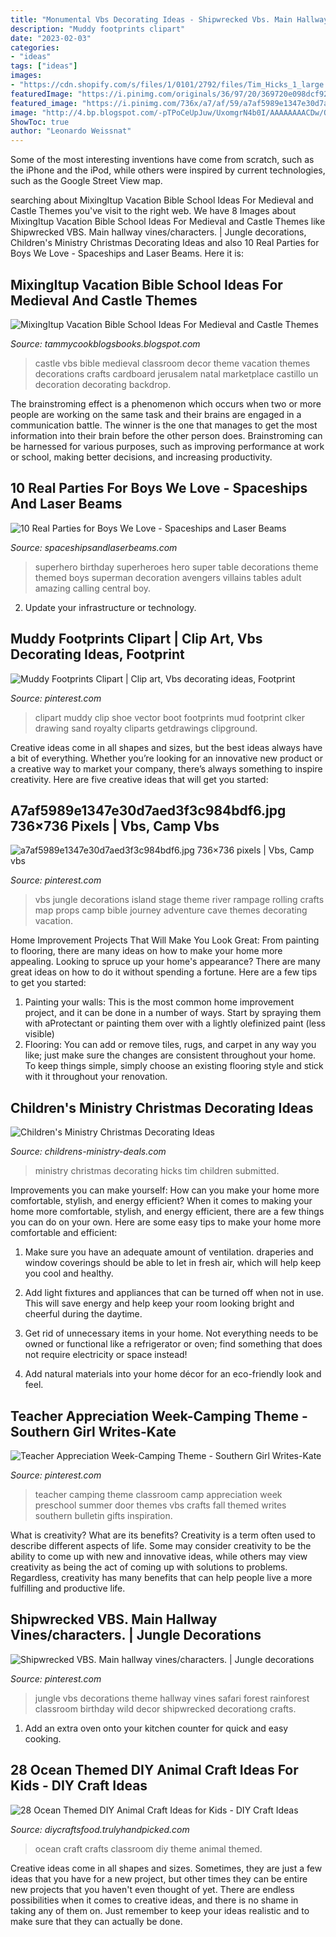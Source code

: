 ```yaml
---
title: "Monumental Vbs Decorating Ideas - Shipwrecked Vbs. Main Hallway Vines/characters."
description: "Muddy footprints clipart"
date: "2023-02-03"
categories:
- "ideas"
tags: ["ideas"]
images:
- "https://cdn.shopify.com/s/files/1/0101/2792/files/Tim_Hicks_1_large.jpg?v=1513264903"
featuredImage: "https://i.pinimg.com/originals/36/97/20/369720e098dcf9275e3ac5904f167b4e.jpg"
featured_image: "https://i.pinimg.com/736x/a7/af/59/a7af5989e1347e30d7aed3f3c984bdf6.jpg"
image: "http://4.bp.blogspot.com/-pTPoCeUpJuw/UxomgrN4b0I/AAAAAAAACDw/OGmlv7QpJ2w/s1600/vbs+2013+entrance+corner+castle+1.JPG"
ShowToc: true
author: "Leonardo Weissnat"
---
```



Some of the most interesting inventions have come from scratch, such as the iPhone and the iPod, while others were inspired by current technologies, such as the Google Street View map.

	

		
searching about MixingItup Vacation Bible School Ideas For Medieval and Castle Themes you've visit to the right web. We have 8 Images about MixingItup Vacation Bible School Ideas For Medieval and Castle Themes like Shipwrecked VBS. Main hallway vines/characters. | Jungle decorations, Children&#039;s Ministry Christmas Decorating Ideas and also 10 Real Parties for Boys We Love - Spaceships and Laser Beams. Here it is:
		
    
## MixingItup Vacation Bible School Ideas For Medieval And Castle Themes

<img loading=lazy src="http://4.bp.blogspot.com/-pTPoCeUpJuw/UxomgrN4b0I/AAAAAAAACDw/OGmlv7QpJ2w/s1600/vbs+2013+entrance+corner+castle+1.JPG" onerror="this.onerror=null;this.src='https://tse3.mm.bing.net/th?id=OIP.CBpuxwYTaMsYCYen7vLpCQHaJ4&amp;pid=15.1';" alt="MixingItup Vacation Bible School Ideas For Medieval and Castle Themes">

_Source: tammycookblogsbooks.blogspot.com_

>castle vbs bible medieval classroom decor theme vacation themes decorations crafts cardboard jerusalem natal marketplace castillo un decoration decorating backdrop. 

	

The brainstroming effect is a phenomenon which occurs when two or more people are working on the same task and their brains are engaged in a communication battle. The winner is the one that manages to get the most information into their brain before the other person does. Brainstroming can be harnessed for various purposes, such as improving performance at work or school, making better decisions, and increasing productivity.

    
## 10 Real Parties For Boys We Love - Spaceships And Laser Beams

<img loading=lazy src="http://spaceshipsandlaserbeams.com/wp-content/uploads/2015/10/2-boys-superhero-theme-birthday-dessert-table-650x975.jpg" onerror="this.onerror=null;this.src='https://tse3.mm.bing.net/th?id=OIP.ZUn8IBBHbWtOcXFem7qevQHaLH&amp;pid=15.1';" alt="10 Real Parties for Boys We Love - Spaceships and Laser Beams">

_Source: spaceshipsandlaserbeams.com_

>superhero birthday superheroes hero super table decorations theme themed boys superman decoration avengers villains tables adult amazing calling central boy. 

	

2. Update your infrastructure or technology.

    
## Muddy Footprints Clipart | Clip Art, Vbs Decorating Ideas, Footprint

<img loading=lazy src="https://i.pinimg.com/originals/7c/f5/c0/7cf5c018b3ecdc7379741a155450a391.png" onerror="this.onerror=null;this.src='https://tse2.mm.bing.net/th?id=OIP.61WCkefnlK9okV3tss_W8QAAAA&amp;pid=15.1';" alt="Muddy Footprints Clipart | Clip art, Vbs decorating ideas, Footprint">

_Source: pinterest.com_

>clipart muddy clip shoe vector boot footprints mud footprint clker drawing sand royalty cliparts getdrawings clipground. 

	

Creative ideas come in all shapes and sizes, but the best ideas always have a bit of everything. Whether you’re looking for an innovative new product or a creative way to market your company, there’s always something to inspire creativity. Here are five creative ideas that will get you started: 

    
## A7af5989e1347e30d7aed3f3c984bdf6.jpg 736×736 Pixels | Vbs, Camp Vbs

<img loading=lazy src="https://i.pinimg.com/736x/a7/af/59/a7af5989e1347e30d7aed3f3c984bdf6.jpg" onerror="this.onerror=null;this.src='https://tse1.mm.bing.net/th?id=OIP.oghQKB9gIy6m-iSaOYdl4AHaHa&amp;pid=15.1';" alt="a7af5989e1347e30d7aed3f3c984bdf6.jpg 736×736 pixels | Vbs, Camp vbs">

_Source: pinterest.com_

>vbs jungle decorations island stage theme river rampage rolling crafts map props camp bible journey adventure cave themes decorating vacation. 

	

Home Improvement Projects That Will Make You Look Great: From painting to flooring, there are many ideas on how to make your home more appealing.
Looking to spruce up your home's appearance? There are many great ideas on how to do it without spending a fortune. Here are a few tips to get you started:
1. Painting your walls: This is the most common home improvement project, and it can be done in a number of ways. Start by spraying them with aProtectant or painting them over with a lightly olefinized paint (less visible) 
2. Flooring: You can add or remove tiles, rugs, and carpet in any way you like; just make sure the changes are consistent throughout your home. To keep things simple, simply choose an existing flooring style and stick with it throughout your renovation.

    
## Children&#039;s Ministry Christmas Decorating Ideas

<img loading=lazy src="https://cdn.shopify.com/s/files/1/0101/2792/files/Tim_Hicks_1_large.jpg?v=1513264903" onerror="this.onerror=null;this.src='https://tse1.mm.bing.net/th?id=OIP.eoIWkQl692qPbnaxOPaPfgHaE8&amp;pid=15.1';" alt="Children&#039;s Ministry Christmas Decorating Ideas">

_Source: childrens-ministry-deals.com_

>ministry christmas decorating hicks tim children submitted. 

	

Improvements you can make yourself: How can you make your home more comfortable, stylish, and energy efficient?
When it comes to making your home more comfortable, stylish, and energy efficient, there are a few things you can do on your own. Here are some easy tips to make your home more comfortable and efficient: 
1. Make sure you have an adequate amount of ventilation. draperies and window coverings should be able to let in fresh air, which will help keep you cool and healthy.

2. Add light fixtures and appliances that can be turned off when not in use. This will save energy and help keep your room looking bright and cheerful during the daytime.

3. Get rid of unnecessary items in your home. Not everything needs to be owned or functional like a refrigerator or oven; find something that does not require electricity or space instead!

4. Add natural materials into your home décor for an eco-friendly look and feel.

    
## Teacher Appreciation Week-Camping Theme - Southern Girl Writes-Kate

<img loading=lazy src="https://i.pinimg.com/originals/b8/8d/32/b88d32620d5b738a54c689e64e08cb4a.jpg" onerror="this.onerror=null;this.src='https://tse3.mm.bing.net/th?id=OIP.QLuR-I_nNZzabm5K9ztqxwHaKE&amp;pid=15.1';" alt="Teacher Appreciation Week-Camping Theme - Southern Girl Writes-Kate">

_Source: pinterest.com_

>teacher camping theme classroom camp appreciation week preschool summer door themes vbs crafts fall themed writes southern bulletin gifts inspiration. 

	

What is creativity? What are its benefits?
Creativity is a term often used to describe different aspects of life. Some may consider creativity to be the ability to come up with new and innovative ideas, while others may view creativity as being the act of coming up with solutions to problems. Regardless, creativity has many benefits that can help people live a more fulfilling and productive life.

    
## Shipwrecked VBS. Main Hallway Vines/characters. | Jungle Decorations

<img loading=lazy src="https://i.pinimg.com/originals/36/97/20/369720e098dcf9275e3ac5904f167b4e.jpg" onerror="this.onerror=null;this.src='https://tse3.mm.bing.net/th?id=OIP.WpMiCu2rZKrg8bn0mL_q3gHaJ4&amp;pid=15.1';" alt="Shipwrecked VBS. Main hallway vines/characters. | Jungle decorations">

_Source: pinterest.com_

>jungle vbs decorations theme hallway vines safari forest rainforest classroom birthday wild decor shipwrecked decorationg crafts. 

	

1. Add an extra oven onto your kitchen counter for quick and easy cooking.

    
## 28 Ocean Themed DIY Animal Craft Ideas For Kids - DIY Craft Ideas

<img loading=lazy src="http://diycraftsfood.trulyhandpicked.com/wp-content/uploads/2016/05/Ocean-crafts_ok.jpg" onerror="this.onerror=null;this.src='https://tse1.mm.bing.net/th?id=OIP.Ua--ZbcDLBe5yLNDKPhLPAHaLG&amp;pid=15.1';" alt="28 Ocean Themed DIY Animal Craft Ideas for Kids - DIY Craft Ideas">

_Source: diycraftsfood.trulyhandpicked.com_

>ocean craft crafts classroom diy theme animal themed. 

	

Creative ideas come in all shapes and sizes. Sometimes, they are just a few ideas that you have for a new project, but other times they can be entire new projects that you haven't even thought of yet. There are endless possibilities when it comes to creative ideas, and there is no shame in taking any of them on. Just remember to keep your ideas realistic and to make sure that they can actually be done.


